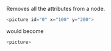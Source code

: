 Removes all the attributes from a node.

```cpp
<picture id="0" x="100" y="200">
```

would become

```cpp
<picture>
```
